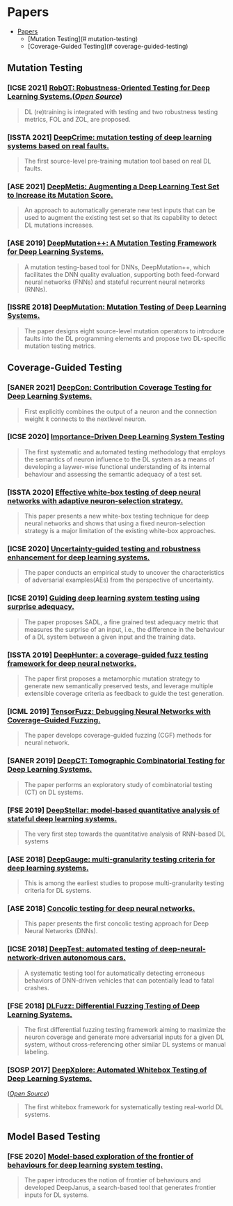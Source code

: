 # Papers
- [Papers](#papers)
  - [Mutation Testing](# mutation-testing)
  - [Coverage-Guided Testing](# coverage-guided-testing)
## Mutation Testing
### [**ICSE 2021**] [RobOT: Robustness-Oriented Testing for Deep Learning Systems.](https://arxiv.org/pdf/2102.05913.pdf)([*Open Source*](https://github.com/SmallkeyChen/RobOT))
> DL (re)training is integrated with testing and two robustness testing metrics, FOL and ZOL, are proposed.

### [**ISSTA 2021**] [DeepCrime: mutation testing of deep learning systems based on real faults.](https://dl.acm.org/doi/10.1145/3460319.3464825)
> The first source-level pre-training mutation tool based on real DL faults.

### [**ASE 2021**] [DeepMetis: Augmenting a Deep Learning Test Set to Increase its Mutation Score.](https://arxiv.org/abs/2109.07514)
>An approach to automatically generate new test inputs that can be used to augment the existing test set so that its capability to detect DL mutations increases.

### [**ASE 2019**] [DeepMutation++: A Mutation Testing Framework for Deep Learning Systems. ](https://dl.acm.org/doi/pdf/10.1109/ASE.2019.00126)
>A mutation testing-based tool for DNNs, DeepMutation++, which facilitates the DNN quality evaluation, supporting both feed-forward neural networks (FNNs) and stateful recurrent neural networks (RNNs).

### [**ISSRE 2018**] [DeepMutation: Mutation Testing of Deep Learning Systems.](https://arxiv.org/pdf/1805.05206.pdf)
>The paper designs eight source-level mutation operators to introduce faults into the DL programming elements and propose two DL-specific mutation testing metrics.

## Coverage-Guided Testing
### [**SANER 2021**] [DeepCon: Contribution Coverage Testing for Deep Learning Systems.](https://www.researchgate.net/publication351501735_DeepCon_Contribution_Coverage_Testing_for_Deep_Learning_Systems)
>First explicitly combines the output of a neuron and the connection weight it connects to the nextlevel neuron.

### [**ICSE 2020**] [Importance-Driven Deep Learning System Testing](https://arxiv.org/pdf/2002.03433.pdf)
>The first systematic and automated testing methodology that employs the semantics of neuron influence to the DL system as a means of developing a laywer-wise functional understanding of its internal behaviour and assessing the semantic adequacy of a test set.

### [**ISSTA 2020**] [Effective white-box testing of deep neural networks with adaptive neuron-selection strategy.](https://dl.acm.org/doi/pdf/10.1145/3395363.3397346?casa_token=RZ5-zSG7tOsAAAAA:gG0PhgfkLMTCAAf1AEDQVgELqNZXCNMYPZ-bKWu61fLCVxFUsGUWMyDEAEONYAENzNhnXQmbYeeQyJ4)
>This paper presents a new white-box testing technique for deep neural networks and shows that using a fixed neuron-selection strategy is a major limitation of the existing white-box approaches.

### [**ICSE 2020**] [Uncertainty-guided testing and robustness enhancement for deep learning systems. ](https://dl.acm.org/doi/pdf/10.1145/3377812.3382160?casa_token=aZMrhNOESSgAAAAA:-Ns-ulCiF_e8SCENNcvXRySgafCemKlX87A0_zbwEN7ag8UoFJ0OoyKTL5T3_47Lqw2J6CW17bE7_hw)
>The paper conducts an empirical study to uncover the characteristics of adversarial examples(AEs) from the perspective of uncertainty. 

### [**ICSE 2019**] [Guiding deep learning system testing using surprise adequacy. ](https://arxiv.org/pdf/1808.08444.pdf)
>The paper proposes SADL, a fine grained test adequacy metric that measures the surprise of an input, i.e., the difference in the behaviour of a DL system between a given input and the training data. 

### [**ISSTA 2019**] [DeepHunter: a coverage-guided fuzz testing framework for deep neural networks. ](https://experts.illinois.edu/en/publications/deephunter-a-coverage-guided-fuzz-testing-framework-for-deep-neur)
>The paper first proposes a metamorphic mutation strategy to generate new semantically preserved tests, and leverage multiple extensible coverage criteria as feedback to guide the test generation.

### [**ICML 2019**] [TensorFuzz: Debugging Neural Networks with Coverage-Guided Fuzzing. ](http://proceedings.mlr.press/v97/odena19a/odena19a.pdf)
>The paper develops coverage-guided fuzzing (CGF) methods for neural network.

### [**SANER 2019**] [DeepCT: Tomographic Combinatorial Testing for Deep Learning Systems.](http://stap.ait.kyushu-u.ac.jp/~zhao/pub/pdf/saner2019.pdf)
>The paper performs an exploratory study of combinatorial testing (CT) on DL systems.

###  [**FSE 2019**] [DeepStellar: model-based quantitative analysis of stateful deep learning systems.](https://dl.acm.org/doi/10.1145/3338906.3338954)
>The very first step towards the quantitative analysis of RNN-based DL systems

###  [**ASE 2018**] [DeepGauge: multi-granularity testing criteria for deep learning systems.](https://arxiv.org/pdf/1803.07519.pdf)
>This is among the earliest studies to propose multi-granularity testing criteria for DL systems. 

###  [**ASE 2018**] [Concolic testing for deep neural networks.](https://dl.acm.org/doi/pdf/10.1145/3238147.3238172?casa_token=cr27tkWst80AAAAA:elNXdvTosrndr_2reBIBLhHUEQKM38i9m5kz1cvHJ_3GxPvBLnccmv_WNKhFiJBsaVtlX3jW4QpjtFc)
>This paper presents the first concolic testing approach for Deep Neural Networks (DNNs).

###  [**ICSE 2018**] [DeepTest: automated testing of deep-neural-network-driven autonomous cars.](https://dl.acm.org/doi/pdf/10.1145/3180155.3180220)
>A systematic testing tool for automatically detecting erroneous behaviors of DNN-driven vehicles that can potentially lead to fatal crashes. 

###  [**FSE 2018**] [DLFuzz: Differential Fuzzing Testing of Deep Learning Systems.](https://arxiv.org/pdf/1808.09413.pdf)
>The first differential fuzzing testing framework aiming to maximize the neuron coverage and generate more adversarial inputs for a given DL system, without cross-referencing other similar DL systems or manual labeling.

###  [**SOSP 2017**] [DeepXplore: Automated Whitebox Testing of Deep Learning Systems.](https://arxiv.org/pdf/1705.06640.pdf)
([*Open Source*](https://github.com/peikexin9/deepxplore))
> The first whitebox framework for systematically testing real-world DL systems. 


## Model Based Testing
###  [**FSE 2020**] [Model-based exploration of the frontier of behaviours for deep learning system testing.]([file:///Users/lxx/Desktop/DeepJanus.pdf](https://dl.acm.org/doi/pdf/10.1145/3368089.3409730?casa_token=WXdcH1L2TTcAAAAA:cV_o25QtKW01Q85_U7ZGnlDjvhOzZwdVcL06rz9TfQ-dmZ4LAC7_x6YDR8A8sGf6IEQ3CdyDLHf7x5A))
> The paper introduces the notion of frontier of behaviours and developed DeepJanus, a search-based tool that generates frontier inputs for DL systems.
